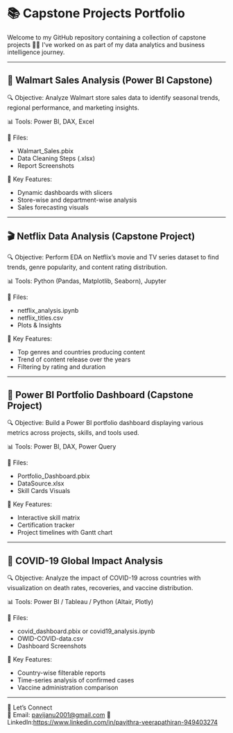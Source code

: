 # 📚 Capstone Projects Portfolio

Welcome to my GitHub repository containing a collection of capstone projects 🧑‍💻 I've worked on as part of my data analytics and business intelligence journey.

---

## 🛒 Walmart Sales Analysis (Power BI Capstone)

🔍 Objective: Analyze Walmart store sales data to identify seasonal trends, regional performance, and marketing insights.

📊 Tools: Power BI, DAX, Excel

📁 Files:
- Walmart_Sales.pbix
- Data Cleaning Steps (.xlsx)
- Report Screenshots

📎 Key Features:
- Dynamic dashboards with slicers
- Store-wise and department-wise analysis
- Sales forecasting visuals

---

## 🎬 Netflix Data Analysis (Capstone Project)

🔍 Objective: Perform EDA on Netflix’s movie and TV series dataset to find trends, genre popularity, and content rating distribution.

📊 Tools: Python (Pandas, Matplotlib, Seaborn), Jupyter

📁 Files:
- netflix_analysis.ipynb
- netflix_titles.csv
- Plots & Insights

📎 Key Features:
- Top genres and countries producing content
- Trend of content release over the years
- Filtering by rating and duration

---

## 💼 Power BI Portfolio Dashboard (Capstone Project)

🔍 Objective: Build a Power BI portfolio dashboard displaying various metrics across projects, skills, and tools used.

📊 Tools: Power BI, DAX, Power Query

📁 Files:
- Portfolio_Dashboard.pbix
- DataSource.xlsx
- Skill Cards Visuals

📎 Key Features:
- Interactive skill matrix
- Certification tracker
- Project timelines with Gantt chart

---

## 🦠 COVID-19 Global Impact Analysis

🔍 Objective: Analyze the impact of COVID-19 across countries with visualization on death rates, recoveries, and vaccine distribution.

📊 Tools: Power BI / Tableau / Python (Altair, Plotly)

📁 Files:
- covid_dashboard.pbix or covid19_analysis.ipynb
- OWID-COVID-data.csv
- Dashboard Screenshots

📎 Key Features:
- Country-wise filterable reports
- Time-series analysis of confirmed cases
- Vaccine administration comparison

---

🔗 Let’s Connect  
📧 Email: pavijanu2001@gmail.com 
💼 LinkedIn:https://www.linkedin.com/in/pavithra-veerapathiran-949403274

